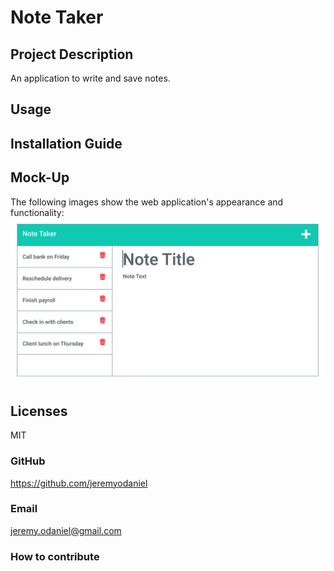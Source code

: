   # Note Taker

  ## Project Description
  An application to write and save notes.

  ## Usage
  
  ## Installation Guide
  
  ## Mock-Up
  The following images show the web application's appearance and functionality:
  ![mock-up](/develop/public/assets/images/mock-up.png "Mock Up")

  ## Licenses
  MIT

  ### GitHub
  https://github.com/jeremyodaniel

  ### Email
  jeremy.odaniel@gmail.com

  ### How to contribute
  
